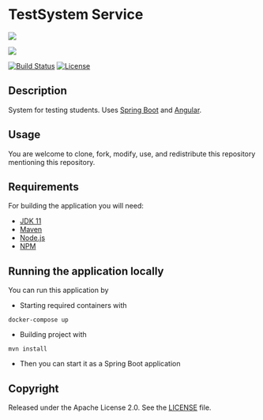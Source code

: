 # TestSystem Service

![](https://img.shields.io/static/v1?label=&message=This%20is%20a%20WIP%20Angular%20version%20of%20the%20TestSystem%20Project&color=red)

![](https://img.shields.io/static/v1?label=&message=Please%20use%20%22react%22%20branch%20to%20access%20old%20React%20version%20of%20the%20TestSystem&color=red)

[![Build Status](https://github.com/Misha999777/TestSystem/workflows/Main/badge.svg)](https://github.com/Misha999777/TestSystem/actions?query=workflow%3A%22Main%22)
[![License](http://img.shields.io/:license-apache-blue.svg)](http://www.apache.org/licenses/LICENSE-2.0.html)

## Description

System for testing students. Uses [Spring Boot](http://projects.spring.io/spring-boot/) and [Angular](https://angular.io).

## Usage

You are welcome to clone, fork, modify, use, and redistribute this repository mentioning this repository.

## Requirements

For building the application you will need:

- [JDK 11](https://openjdk.java.net/projects/jdk/11/)
- [Maven](https://maven.apache.org/)
- [Node.js](https://nodejs.org/)
- [NPM](https://www.npmjs.com/)

## Running the application locally

You can run this application by

- Starting required containers with
```shell
docker-compose up
```
- Building project with
```shell
mvn install
```
- Then you can start it as a Spring Boot application

## Copyright

Released under the Apache License 2.0. See the [LICENSE](https://github.com/Misha999777/TestSystem/blob/master/LICENSE)
file.